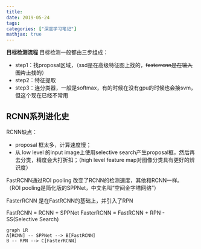 ```yaml
---
title: 
date: 2019-05-24
tags:
categories: ["深度学习笔记"]
mathjax: true
---
```


**目标检测流程**
目标检测一般都由三步组成：
- step1：找proposal区域，（ssd是在高级特征图上找的，~~fasterrcnn是在输入图片上找的~~）
- step2：特征提取
- step3：连分类器，一般是softmax，有的时候在没有gpu的时候也会接svm，但这个现在已经不常用

## RCNN系列进化史

RCNN缺点：
- proposal 框太多，计算速度慢；
- 从 low level 的input image上使用selective search产生proposal框，然后再去分类，精度会大打折扣；（high level feature map对图像分类具有更好的辨识度）

FastRCNN通过ROI pooling 改变了RCNN的检测速度，其他和RCNN一样。
（ROI pooling是简化版的SPPNet，中文名叫“空间金字塔网络”）

FasterRCNN 是在FastRCNN的基础上，并引入了RPN

FastRCNN = RCNN + SPPNet
FasterRCNN = FastRCNN + RPN - SS(Selective Search)


```mermaid
graph LR
A[RCNN] -- SPPNet --> B[FastRCNN]
B -- RPN --> C[FasterRCNN]
```

